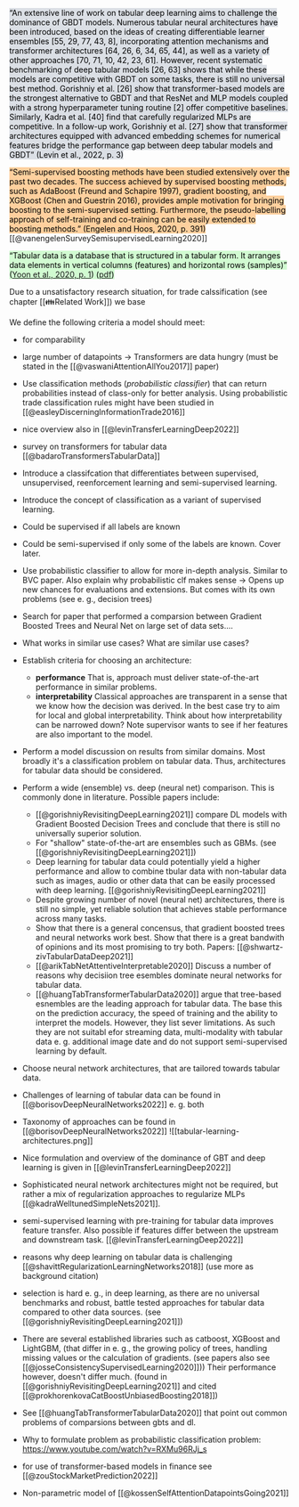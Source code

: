 

<mark style="background: #CACFD9A6;">“An extensive line of work on tabular deep learning aims to challenge the dominance of GBDT models. Numerous tabular neural architectures have been introduced, based on the ideas of creating differentiable learner ensembles [55, 29, 77, 43, 8], incorporating attention mechanisms and transformer architectures [64, 26, 6, 34, 65, 44], as well as a variety of other approaches [70, 71, 10, 42, 23, 61]. However, recent systematic benchmarking of deep tabular models [26, 63] shows that while these models are competitive with GBDT on some tasks, there is still no universal best method. Gorishniy et al. [26] show that transformer-based models are the strongest alternative to GBDT and that ResNet and MLP models coupled with a strong hyperparameter tuning routine [2] offer competitive baselines. Similarly, Kadra et al. [40] find that carefully regularized MLPs are competitive. In a follow-up work, Gorishniy et al. [27] show that transformer architectures equipped with advanced embedding schemes for numerical features bridge the performance gap between deep tabular models and GBDT” (Levin et al., 2022, p. 3)</mark>

<mark style="background: #FFB86CA6;">“Semi-supervised boosting methods have been studied extensively over the past two decades. The success achieved by supervised boosting methods, such as AdaBoost (Freund and Schapire 1997), gradient boosting, and XGBoost (Chen and Guestrin 2016), provides ample motivation for bringing boosting to the semi-supervised setting. Furthermore, the pseudo-labelling approach of self-training and co-training can be easily extended to boosting methods.” (Engelen and Hoos, 2020, p. 391)</mark> [[@vanengelenSurveySemisupervisedLearning2020]]

<mark style="background: #BBFABBA6;">“Tabular data is a database that is structured in a tabular form. It arranges data elements in vertical columns (features) and horizontal rows (samples)” ([Yoon et al., 2020, p. 1](zotero://select/library/items/XSYUS7JZ)) ([pdf](zotero://open-pdf/library/items/78GQQ36U?page=1&annotation=8MAKL2B9))</mark>

Due to a unsatisfactory research situation, for trade calssification (see chapter [[👪Related Work]]) we base

We define the following criteria a model should meet:

- for comparability 

- large number of datapoints -> Transformers are data hungry (must be stated in the [[@vaswaniAttentionAllYou2017]] paper)

- Use classification methods (*probabilistic classifier*) that can return probabilities instead of class-only for better analysis. Using probabilistic trade classification rules might have been studied in [[@easleyDiscerningInformationTrade2016]]
- nice overview also in [[@levinTransferLearningDeep2022]]
- survey on transformers for tabular data [[@badaroTransformersTabularData]]
- Introduce a classifcation that differentiates between supervised, unsupervised, reenforcement learning and semi-supervised learning. 
- Introduce the concept of classification as a variant of supervised learning. 
- Could be supervised if all labels are known
- Could be semi-supervised if only some of the labels are known. Cover later.
- Use probabilistic classifier to allow for more in-depth analysis. Similar to BVC paper. Also explain why probabilistic clf makes sense -> Opens up new chances for evaluations and extensions. But comes with its own problems (see e. g., decision trees)
- Search for paper that performed a comparsion between Gradient Boosted Trees and Neural Net on large set of data sets....
- What works in similar use cases? What are similar use cases?
- Establish criteria for choosing an architecture:
	- **performance** That is, approach must deliver state-of-the-art performance in similar problems.
	- **interpretability** Classical approaches are transparent in a sense that we know how the decision was derived. In the best case try to aim for local and global interpretability. Think about how interpretability can be narrowed down? Note supervisor wants to see if her features are also important to the model. 
- Perform a model discussion on results from similar domains. Most broadly it's a classification problem on tabular data. Thus, architectures for tabular data should be considered.
- Perform a wide (ensemble) vs. deep (neural net) comparison. This is commonly done in literature. Possible papers include:
	- [[@gorishniyRevisitingDeepLearning2021]] compare DL models with Gradient Boosted Decision Trees and conclude that there is still no universally superior solution.
	- For "shallow" state-of-the-art are ensembles such as GBMs. (see [[@gorishniyRevisitingDeepLearning2021]])
	- Deep learning for tabular data could potentially yield a higher performance and allow to combine tbular data with non-tabular data such as images, audio or other data that can be easily processed with deep learning. [[@gorishniyRevisitingDeepLearning2021]]
	- Despite growing number of novel (neural net) architectures, there is still no simple, yet reliable solution that achieves stable performance across many tasks. 
	- Show that there is a general concensus, that gradient boosted trees and neural networks work best. Show that there is a great bandwith of opinions and its most promising to try both. Papers: [[@shwartz-zivTabularDataDeep2021]]
	- [[@arikTabNetAttentiveInterpretable2020]] Discuss a number of reasons why decisiion tree esembles dominate neural networks for tabular data.
	- [[@huangTabTransformerTabularData2020]] argue that tree-based esnembles are the leading approach for tabular data. The base this on the prediction accuracy, the speed of training and the ability to interpret the models. However, they list sever limitations. As such they are not suitabl efor streaming data, multi-modality with tabular data e. g. additional image date and do not support semi-supervised learning by default.
- Choose neural network architectures, that are tailored towards tabular data.
- Challenges of learning of tabular data can be found in [[@borisovDeepNeuralNetworks2022]] e. g. both 
- Taxonomy of approaches can be found in [[@borisovDeepNeuralNetworks2022]] 
![[tabular-learning-architectures.png]]
- Nice formulation and overview of the dominance of GBT and deep learning is given in [[@levinTransferLearningDeep2022]]

- Sophisticated neural network architectures might not be required, but rather a mix of regularization approaches to regularize MLPs [[@kadraWelltunedSimpleNets2021]].

- semi-supervised learning with pre-training for tabular data improves feature transfer. Also possible if features differ between the upstream and downstream task. [[@levinTransferLearningDeep2022]] 
- reasons why deep learning on tabular data is challenging [[@shavittRegularizationLearningNetworks2018]] (use more as background citation)
- selection is hard e. g., in deep learning, as there are no universal benchmarks and robust, battle tested approaches for tabular data compared to other data sources. (see [[@gorishniyRevisitingDeepLearning2021]])

- There are several established libraries such as catboost, XGBoost and LightGBM, (that differ in e. g., the growing policy of trees, handling missing values or the calculation of gradients. (see papers also see [[@josseConsistencySupervisedLearning2020]]))  Their performance however, doesn't differ much. (found in [[@gorishniyRevisitingDeepLearning2021]] and cited [[@prokhorenkovaCatBoostUnbiasedBoosting2018]])
- See [[@huangTabTransformerTabularData2020]] that point out common problems of comparsions between gbts and dl.
- Why to formulate problem as probabilistic classification problem: https://www.youtube.com/watch?v=RXMu96RJj_s
- for use of transformer-based models in finance see [[@zouStockMarketPrediction2022]]
- Non-parametric model of [[@kossenSelfAttentionDatapointsGoing2021]]
